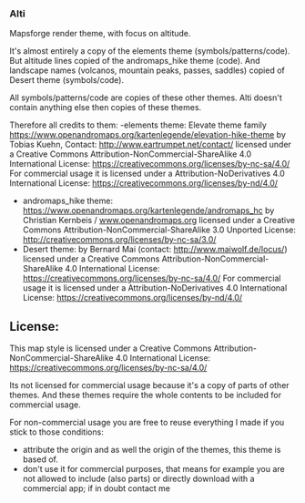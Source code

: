 ### Alti

Mapsforge render theme, with focus on altitude.

It's almost entirely a copy of the elements theme (symbols/patterns/code).
But altitude lines copied of the andromaps_hike theme (code).
And landscape names (volcanos, mountain peaks, passes, saddles) copied of Desert theme (symbols/code).

All symbols/patterns/code are copies of these other themes. Alti doesn't contain anything else then copies of these themes.

Therefore all credits to them:
-elements theme: Elevate theme family
https://www.openandromaps.org/kartenlegende/elevation-hike-theme
by Tobias Kuehn, Contact: http://www.eartrumpet.net/contact/
licensed under a Creative Commons Attribution-NonCommercial-ShareAlike 4.0 International License: https://creativecommons.org/licenses/by-nc-sa/4.0/
For commercial usage it is licensed under a Attribution-NoDerivatives 4.0 International License: https://creativecommons.org/licenses/by-nd/4.0/
- andromaps_hike theme:
https://www.openandromaps.org/kartenlegende/andromaps_hc
by Christian Kernbeis / www.openandromaps.org
licensed under a Creative Commons Attribution-NonCommercial-ShareAlike 3.0 Unported License: http://creativecommons.org/licenses/by-nc-sa/3.0/
- Desert theme:
by Bernard Mai (contact: http://www.maiwolf.de/locus/)
licensed under a Creative Commons Attribution-NonCommercial-ShareAlike 4.0 International License: https://creativecommons.org/licenses/by-nc-sa/4.0/
For commercial usage it is licensed under a Attribution-NoDerivatives 4.0 International License: https://creativecommons.org/licenses/by-nd/4.0/

## License:

This map style is licensed under a Creative Commons Attribution-NonCommercial-ShareAlike 4.0 International License: https://creativecommons.org/licenses/by-nc-sa/4.0/

Its not licensed for commercial usage because it's a copy of parts of other themes. And these themes require the whole contents to be included for commercial usage.

For non-commercial usage you are free to reuse everything I made if you stick to those conditions:
- attribute the origin and as well the origin of the themes, this theme is based of.
- don't use it for commercial purposes, that means for example you are not allowed to include (also parts) or directly download with a commercial app; if in doubt contact me
